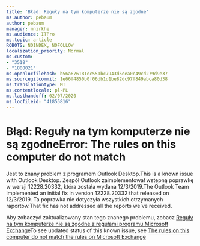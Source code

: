 ```yaml
---
title: 'Błąd: Reguły na tym komputerze nie są zgodne'
ms.author: pebaum
author: pebaum
manager: mnirkhe
ms.audience: ITPro
ms.topic: article
ROBOTS: NOINDEX, NOFOLLOW
localization_priority: Normal
ms.custom:
- "3518"
- "1800021"
ms.openlocfilehash: b56a676181ec551bc7943d5eea0c49cd279d9e37
ms.sourcegitcommit: 1e66f4850b0f06db1d1be82dc97f849abca80d38
ms.translationtype: MT
ms.contentlocale: pl-PL
ms.lasthandoff: 02/07/2020
ms.locfileid: "41855816"
---
```

# <a name="error-the-rules-on-this-computer-do-not-match"></a><span data-ttu-id="272b0-102">Błąd: Reguły na tym komputerze nie są zgodne</span><span class="sxs-lookup"><span data-stu-id="272b0-102">Error: The rules on this computer do not match</span></span>

<span data-ttu-id="272b0-103">Jest to znany problem z programem Outlook Desktop.</span><span class="sxs-lookup"><span data-stu-id="272b0-103">This is a known issue with Outlook Desktop.</span></span> <span data-ttu-id="272b0-104">Zespół Outlook zaimplementował wstępną poprawkę w wersji 12228.20332, która została wydana 12/3/2019.</span><span class="sxs-lookup"><span data-stu-id="272b0-104">The Outlook Team implemented an initial fix in version 12228.20332 that released on 12/3/2019.</span></span> <span data-ttu-id="272b0-105">Ta poprawka nie dotyczyła wszystkich otrzymanych raportów.</span><span class="sxs-lookup"><span data-stu-id="272b0-105">That fix has not addressed all the reports we've received.</span></span>

<span data-ttu-id="272b0-106">Aby zobaczyć zaktualizowany stan tego znanego problemu, zobacz [Reguły na tym komputerze nie są zgodne z regułami programu Microsoft Exchange](https://support.office.com/article/d032e037-b224-429e-b325-633afde9b5f0)</span><span class="sxs-lookup"><span data-stu-id="272b0-106">To see updated status of this known issue, see [The rules on this computer do not match the rules on Microsoft Exchange](https://support.office.com/article/d032e037-b224-429e-b325-633afde9b5f0)</span></span>
